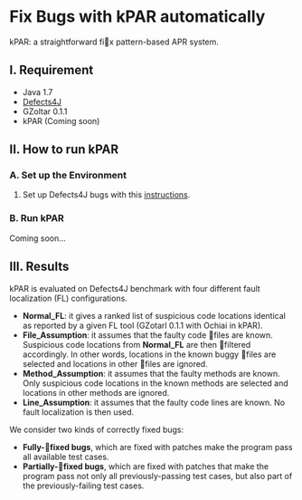 # Fix Bugs with kPAR automatically

kPAR: a straightforward fix pattern-based APR system. 

I. Requirement
----------------
 - Java 1.7
 - [Defects4J](https://github.com/rjust/defects4j)
 - GZoltar 0.1.1
 - kPAR (Coming soon)
 
 II. How to run kPAR
--------------------

### A. Set up the Environment
1. Set up Defects4J bugs with this [instructions](https://github.com/flvsapr/FL-VS-APR/tree/master/Defecst4JBugs).

### B. Run kPAR
Coming soon... 


III. Results 
------------
kPAR is evaluated on Defects4J benchmark with four different fault localization (FL) configurations.
- **Normal_FL**: it gives a ranked list of suspicious code locations identical as reported by a given FL tool (GZotarl 0.1.1 with Ochiai in kPAR).
- **File_Assumption**: it assumes that the faulty code files are known. Suspicious code locations from **Normal_FL** are then filtered accordingly. In other words, locations in the known buggy files are selected and locations in other files are ignored.
- **Method_Assumption**: it assumes that the faulty methods are known. Only suspicious code locations in the known methods are selected and locations in other methods are ignored.
- **Line_Assumption**: it assumes that the faulty code lines are known. No fault localization is then used.


We consider two kinds of correctly fixed bugs:
- **Fully-fixed bugs**, which are fixed with patches make the program pass all available test cases. 
- **Partially-fixed bugs**, which are fixed with patches that make the program pass not only all previously-passing test cases, but also part of the previously-failing test cases.